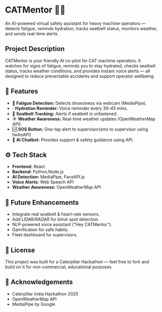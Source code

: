 # CATMentor 🚜🤖
An AI-powered virtual safety assistant for heavy machine operators — detects fatigue, reminds hydration, tracks seatbelt status, monitors weather, and sends real-time alerts.

## Project Description
CATMentor is your friendly AI co-pilot for CAT machine operators. It watches for signs of fatigue, reminds you to stay hydrated, checks seatbelt status, tracks weather conditions, and provides instant voice alerts — all designed to reduce preventable accidents and support operator wellbeing.

## 🔑 Features
- 👀 **Fatigue Detection:** Detects drowsiness via webcam (MediaPipe).
- 💧 **Hydration Reminder:** Voice reminder every 30–45 mins.
- 🔗 **Seatbelt Tracking:** Alerts if seatbelt is unfastened.
- ☀️ **Weather Awareness:** Real-time weather updates (OpenWeatherMap API).
- 🆘 **SOS Button:** One-tap alert to supervisor(sms to supervisor using twilioAPI)
- 💬 **AI Chatbot:** Provides support & safety guidance using API.

## ⚙️ Tech Stack
- **Frontend:** React
- **Backend:** Python,Node.js
- **AI Detection:** MediaPipe, FaceAPI.js
- **Voice Alerts:** Web Speech API
- **Weather Awareness:** OpenWeatherMap API

## 🔭 Future Enhancements
- Integrate real seatbelt & heart-rate sensors.
- Add LIDAR/RADAR for blind-spot detection.
- NLP-powered voice assistant (“Hey CATMentor”).
- Gamification for safe habits.
- Fleet dashboard for supervisors.

## 📄 License
This project was built for a Caterpillar Hackathon — feel free to fork and build on it for non-commercial, educational purposes.

## 🙏 Acknowledgements
- Caterpillar India Hackathon 2025
- OpenWeatherMap API
- MediaPipe by Google




